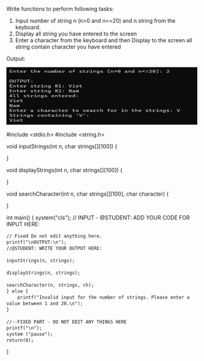 Write functions to perform following tasks:
1. Input number of string n (n>0 and n<=20) and n string from the keyboard.
2. Display all string you have entered to the screen
3. Enter a character from the keyboard and then Display to the screen all string contain character you have entered

Output:

<img src="1504.png" alt="drawing" style="width:500px; height:150px"/>

#include <stdio.h>
#include <string.h>

void inputStrings(int n, char strings[][100]) {

}

void displayStrings(int n, char strings[][100]) {

}


void searchCharacter(int n, char strings[][100], char character) {

}

int main() {
	system("cls");
    // INPUT - @STUDENT: ADD YOUR CODE FOR INPUT HERE:
    


    // Fixed Do not edit anything here.
    printf("\nOUTPUT:\n");
    //@STUDENT: WRITE YOUR OUTPUT HERE:
    
    inputStrings(n, strings);
    
    displayStrings(n, strings);
    
    searchCharacter(n, strings, ch);
    } else {
        printf("Invalid input for the number of strings. Please enter a value between 1 and 20.\n");
    }

    //--FIXED PART - DO NOT EDIT ANY THINGS HERE
    printf("\n");
    system ("pause");
    return(0);
}


